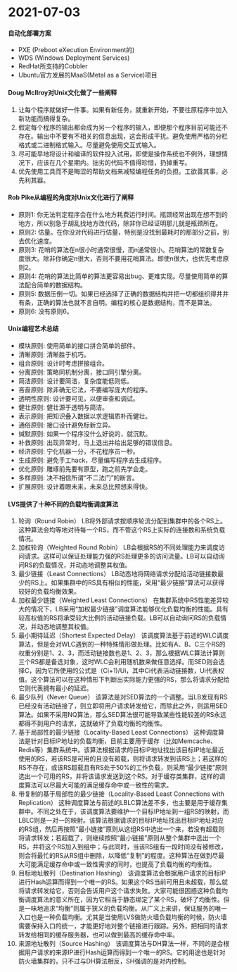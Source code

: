 # 2021-07-03


#### 自动化部署方案

- PXE (Preboot eXecution Environment的)
- WDS (Windows Deployment Services)
- RedHat所支持的Cobbler
- Ubuntu官方发展的MaaS(Metal as a Service)项目


#### Doug McIlroy对Unix文化做了一些阐释

1. 让每个程序就做好一件事。如果有新任务，就重新开始，不要往原程序中加入新功能而搞得复杂。
2. 假定每个程序的输出都会成为另一个程序的输入，即便那个程序目前可能还不存在。输出中不要有不相关的信息出现，这会形成干扰。避免使用严格的分栏格式或二进制格式输入。尽量避免使用交互式输入。
3. 尽可能早地将设计和编译的软件投入试用，即使是操作系统也不例外，理想情况下，应该在几个星期内。拙劣的代码不值得珍惜，扔掉重写。
4. 优先使用工具而不是晦涩的帮助文档来减轻编程任务的负担。工欲善其事，必先利其器。

#### Rob Pike从编程的角度对Unix文化进行了阐释

- 原则1: 你无法判定程序会在什么地方耗费运行时间。瓶颈经常出现在想不到的地方，所以别急于胡乱找地方改代码，除非你已经证明那儿就是瓶颈所在。
- 原则2: 估量。在你没对代码进行估量，特别是没找到最耗时的那部分之前，别去优化速度。
- 原则3: 花哨的算法在n很小时通常很慢，而n通常很小。花哨算法的常数复杂度很大。除非你确定n很大，否则不要用花哨算法。即使n很大，也优先考虑原则2。
- 原则4: 花哨的算法比简单的算法更容易出bug、更难实现。尽量使用简单的算法配合简单的数据结构。
- 原则5: 数据压倒一切。如果已经选择了正确的数据结构并把一切都组织得井井有条，正确的算法也就不言自明。编程的核心是数据结构，而不是算法。
- 原则6: 没有原则6。


#### Unix编程艺术总结

- 模块原则: 使用简单的接口拼合简单的部件。
- 清晰原则: 清晰胜于机巧。
- 组合原则: 设计时考虑拼接组合。
- 分离原则: 策略同机制分离，接口同引擎分离。
- 简洁原则: 设计要简洁，复杂度能低则低。
- 吝啬原则: 除非确无它法，不要编写庞大的程序。
- 透明性原则: 设计要可见，以便审查和调试。
- 健壮原则: 健壮源于透明与简洁。
- 表示原则: 把知识叠入数据以求逻辑质朴而健壮。
- 通俗原则: 接口设计避免标新立异。
- 缄默原则: 如果一个程序没什么好说的，就沉默。
- 补救原则: 出现异常时，马上退出并给出足够的错误信息。
- 经济原则: 宁化机器一分，不花程序员一秒。
- 生成原则: 避免手工hack，尽量编写程序去生成程序。
- 优化原则: 雕琢前先要有原型，跑之前先学会走。
- 多样原则: 决不相信所谓“不二法门”的断言。
- 扩展原则: 设计着眼未来，未来总比预想来得快。


#### LVS提供了十种不同的负载均衡调度算法

01. 轮询（Round Robin）
    LB将外部请求按顺序轮流分配到集群中的各个RS上。这种算法会均等地对待每一个RS，而不管这个RS上实际的连接数和系统负载情况。
02. 加权轮询（Weighted Round Robin）
    LB会根据RS的不同处理能力来调度访问请求。这样可以保证处理能力强的RS处理更多的访问流量。LB可以自动询问RS的负载情况，并动态地调整其权值。
03. 最少链接（Least Connections）
    LB动态地将网络请求分配给活动链接数最少的RS上。如果集群中的RS具有相似的性能，采用“最少链接”算法可以获得较好的负载均衡效果。
04. 加权最少链接（Weighted Least Connections）
    在集群系统中RS性能差异较大的情况下，LB采用“加权最少链接”调度算法能够优化负载均衡的性能。具有较高权值的RS将承受较大比例的活动链接负载。LB可以自动询问RS的负载情况，并动态地调整其权值。
05. 最小期待延迟（Shortest Expected Delay）
    该调度算法基于前述的WLC调度算法，但是会对WLC遇到的一种特殊情形做处理。比如有A、B、C三个RS的权重分别是1、2、3，而活动链接数也是1、2、3，那么根据WLC算法计算则三个RS都是备选对象，这时WLC会利用随机数来做任意选择。而SED则会选择C，因为它所使用的公式是（Ci+1)/Ui，其中Ci代表活动链接数，Ui代表权值。这个算法可以在这种情形下判断出实际能力更强的RS，那么将请求分配给它则代表拥有最小的延迟。
06. 最少队列（Never Queue）
    该算法是对SED算法的一个调整。当LB发现有RS已经没有活动链接了，则立即将用户请求转发给它，而除此之外，则运用SED算法。如果不采用NQ算法，那么SED算法很可能导致某些性能较差的RS永远都得不到用户的请求，这就破坏了负载均衡的均衡性。
07. 基于局部性的最少链接（Locality-Based Least Connections）
    这种调度算法是针对目标IP地址的负载均衡，目前主要用于缓存（比如Memcache、Redis等）集群系统中。该算法根据请求的目标IP地址找出该目标IP地址最近使用的RS，若该RS是可用的且没有超载，则将请求转发到该RS上；若这样的RS不存在，或该RS超载且有RS处于50%的工作负载，则采用“最少链接”原则选出一个可用的RS，并将该请求发送到这个RS。对于缓存类集群，这样的调度算法可以尽最大可能的满足缓存命中或一致性的需求。
08. 带复制的基于局部性的最少链接（Locality-Based Least Connections with Replication）
    这种调度算法与前述的LBLC算法差不多，也主要是用于缓存集群中。不同之处在于，该调度算法要维护一个目标IP地址到一组RS的映射，而LBLC则是一对一的映射。该算法根据请求的目标IP地址找出目标IP地址对应的RS组，然后再按照“最小链接”原则从这组RS中选出一个来，若没有超载则将请求转发；若超载了，则继续按照“最小链接”原则从整个集群中选出一个RS，并将这个RS加入到组中；与此同时，当该RS组有一段时间没有被修改，则会将最忙的RS从RS组中删除，以降低“复制”的程度。这种算法在做到尽最大可能满足缓存命中或一致性需求的同时，也提高了负载均衡的均衡性。
09. 目标地址散列（Destination Hashing）
    该调度算法会根据用户请求的目标IP进行Hash运算而得到一个唯一的RS。如果这个RS当前可用且未超载，那么就将请求转发给它，否则会告诉用户这个请求失败。大家可能很困惑这种负载均衡调度算法的意义所在，因为它相当于静态绑定了某个RS，破坏了均衡性。但是一味地追求“均衡”则属于狭义的负载均衡。从广义上来讲，保证服务的唯一入口也是一种负载均衡。尤其是当使用LVS做防火墙负载均衡的时候，防火墙需要保持入口的统一，才能更好地对整个链接进行跟踪。另外，把相同的请求转发给相同的缓存服务器，也可以做到最高的缓存命中率。
10. 来源地址散列（Source Hashing）
    该调度算法与DH算法一样，不同的是会根据用户请求的来源IP进行Hash运算而得到一个唯一的RS。它的用途也是针对防火墙集群的，只不过与DH算法相反，SH强调的是对内控制。

